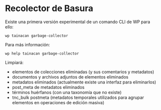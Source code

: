 # Recolector de Basura 

Existe una primera versión experimental de un comando CLI de WP para ello:

```
wp tainacan garbage-collector 
``` 

Para más información:
```
wp help tainacan garbage-collector 
``` 

Limpiará:

* elementos de colecciones eliminadas (y sus comentarios y metadatos)
* documentos y archivos adjuntos de elementos eliminados
* metadatos eliminados (actualmente existe una interfaz para eliminarlos)
* post_meta de metadatos eliminados
* términos huérfanos (con una taxonomía que no existe)
* tnc_bulk postmeta (metadatos temporales utilizados para agrupar elementos en operaciones de edición masiva)
